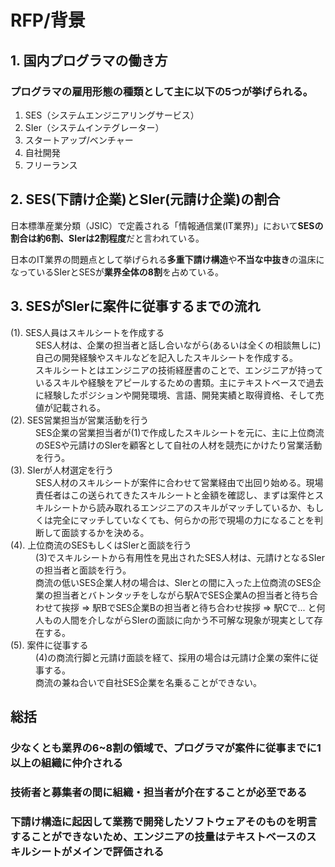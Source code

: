 # RFP/背景

## 1. 国内プログラマの働き方
### プログラマの雇用形態の種類として主に以下の5つが挙げられる。

1. SES（システムエンジニアリングサービス）
2. SIer（システムインテグレーター）
3. スタートアップ/ベンチャー
4. 自社開発
5. フリーランス

## 2. SES(下請け企業)とSIer(元請け企業)の割合

日本標準産業分類（JSIC）で定義される「情報通信業(IT業界)」において**SESの割合は約6割、SIerは2割程度**だと言われている。

日本のIT業界の問題点として挙げられる**多重下請け構造**や**不当な中抜き**の温床になっているSIerとSESが**業界全体の8割**を占めている。

## 3. SESがSIerに案件に従事するまでの流れ

<dl>
  <dt>(1). SES人員はスキルシートを作成する</dt>
  <dd>SES人材は、企業の担当者と話し合いながら(あるいは全くの相談無しに)自己の開発経験やスキルなどを記入したスキルシートを作成する。</dd>
  <dd>スキルシートとはエンジニアの技術経歴書のことで、エンジニアが持っているスキルや経験をアピールするための書類。主にテキストベースで過去に経験したポジションや開発環境、言語、開発実績と取得資格、そして売値が記載される。 </dd>
  
  <dt>(2). SES営業担当が営業活動を行う</dt>
  <dd>SES企業の営業担当者が(1)で作成したスキルシートを元に、主に上位商流のSESや元請けのSIerを顧客として自社の人材を競売にかけたり営業活動を行う。</dd>
    
  <dt>(3). SIerが人材選定を行う</dt>
  <dd>SES人材のスキルシートが案件に合わせて営業経由で出回り始める。現場責任者はこの送られてきたスキルシートと金額を確認し、まずは案件とスキルシートから読み取れるエンジニアのスキルがマッチしているか、もしくは完全にマッチしていなくても、何らかの形で現場の力になることを判断して面談するかを決める。</dd>
  
  <dt>(4). 上位商流のSESもしくはSIerと面談を行う</dt>
  <dd>(3)でスキルシートから有用性を見出されたSES人材は、元請けとなるSIerの担当者と面談を行う。</dd>
  <dd>商流の低いSES企業人材の場合は、SIerとの間に入った上位商流のSES企業の担当者とバトンタッチをしながら駅AでSES企業Aの担当者と待ち合わせて挨拶 => 駅BでSES企業Bの担当者と待ち合わせ挨拶 => 駅Cで... と何人もの人間を介しながらSIerの面談に向かう不可解な現象が現実として存在する。</dd>

  <dt>(5). 案件に従事する</dt>
  <dd>(4)の商流行脚と元請け面談を経て、採用の場合は元請け企業の案件に従事する。</dd>
  <dd>商流の兼ね合いで自社SES企業を名乗ることができない。</dd>
</dl>

## 総括
### 少なくとも業界の6~8割の領域で、プログラマが案件に従事までに1以上の組織に仲介される
### 技術者と募集者の間に組織・担当者が介在することが必至である
### 下請け構造に起因して業務で開発したソフトウェアそのものを明言することができないため、エンジニアの技量はテキストベースのスキルシートがメインで評価される
